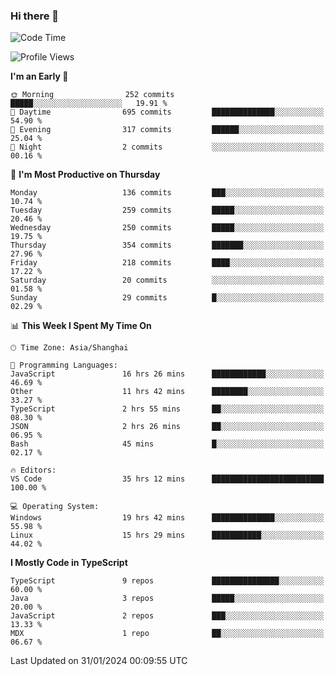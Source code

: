 ### Hi there 👋

<!--
**waynelwz/waynelwz** is a ✨ _special_ ✨ repository because its `README.md` (this file) appears on your GitHub profile.

Here are some ideas to get you started:

- 🔭 I’m currently working on ...
- 🌱 I’m currently learning ...
- 👯 I’m looking to collaborate on ...
- 🤔 I’m looking for help with ...
- 💬 Ask me about ...
- 📫 How to reach me: ...
- 😄 Pronouns: ...
- ⚡ Fun fact: ...
-->

<!--START_SECTION:waka-->
![Code Time](http://img.shields.io/badge/Code%20Time-2%2C427%20hrs%2013%20mins-blue)

![Profile Views](http://img.shields.io/badge/Profile%20Views-1-blue)

**I'm an Early 🐤** 

```text
🌞 Morning                252 commits         █████░░░░░░░░░░░░░░░░░░░░   19.91 % 
🌆 Daytime                695 commits         ██████████████░░░░░░░░░░░   54.90 % 
🌃 Evening                317 commits         ██████░░░░░░░░░░░░░░░░░░░   25.04 % 
🌙 Night                  2 commits           ░░░░░░░░░░░░░░░░░░░░░░░░░   00.16 % 
```
📅 **I'm Most Productive on Thursday** 

```text
Monday                   136 commits         ███░░░░░░░░░░░░░░░░░░░░░░   10.74 % 
Tuesday                  259 commits         █████░░░░░░░░░░░░░░░░░░░░   20.46 % 
Wednesday                250 commits         █████░░░░░░░░░░░░░░░░░░░░   19.75 % 
Thursday                 354 commits         ███████░░░░░░░░░░░░░░░░░░   27.96 % 
Friday                   218 commits         ████░░░░░░░░░░░░░░░░░░░░░   17.22 % 
Saturday                 20 commits          ░░░░░░░░░░░░░░░░░░░░░░░░░   01.58 % 
Sunday                   29 commits          █░░░░░░░░░░░░░░░░░░░░░░░░   02.29 % 
```


📊 **This Week I Spent My Time On** 

```text
🕑︎ Time Zone: Asia/Shanghai

💬 Programming Languages: 
JavaScript               16 hrs 26 mins      ████████████░░░░░░░░░░░░░   46.69 % 
Other                    11 hrs 42 mins      ████████░░░░░░░░░░░░░░░░░   33.27 % 
TypeScript               2 hrs 55 mins       ██░░░░░░░░░░░░░░░░░░░░░░░   08.30 % 
JSON                     2 hrs 26 mins       ██░░░░░░░░░░░░░░░░░░░░░░░   06.95 % 
Bash                     45 mins             █░░░░░░░░░░░░░░░░░░░░░░░░   02.17 % 

🔥 Editors: 
VS Code                  35 hrs 12 mins      █████████████████████████   100.00 % 

💻 Operating System: 
Windows                  19 hrs 42 mins      ██████████████░░░░░░░░░░░   55.98 % 
Linux                    15 hrs 29 mins      ███████████░░░░░░░░░░░░░░   44.02 % 
```

**I Mostly Code in TypeScript** 

```text
TypeScript               9 repos             ███████████████░░░░░░░░░░   60.00 % 
Java                     3 repos             █████░░░░░░░░░░░░░░░░░░░░   20.00 % 
JavaScript               2 repos             ███░░░░░░░░░░░░░░░░░░░░░░   13.33 % 
MDX                      1 repo              ██░░░░░░░░░░░░░░░░░░░░░░░   06.67 % 
```




 Last Updated on 31/01/2024 00:09:55 UTC
<!--END_SECTION:waka-->
